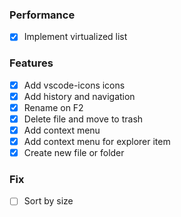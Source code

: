 ### Performance
- [x] Implement virtualized list

### Features
- [x] Add vscode-icons icons
- [x] Add history and navigation
- [x] Rename on F2
- [x] Delete file and move to trash
- [x] Add context menu
- [x] Add context menu for explorer item
- [x] Create new file or folder

### Fix

- [ ] Sort by size 
